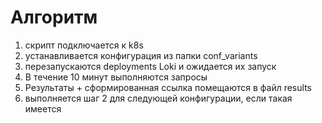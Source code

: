 # Алгоритм
1. скрипт подключается к k8s
2. устанавливается конфигурация из папки conf_variants
3. перезапускаются deployments Loki и ожидается их запуск
4. В течение 10 минут выполняются запросы
5. Результаты + сформированная ссылка помещаются в файл results
6. выполняется шаг 2 для следующей конфигурации, если такая имеется